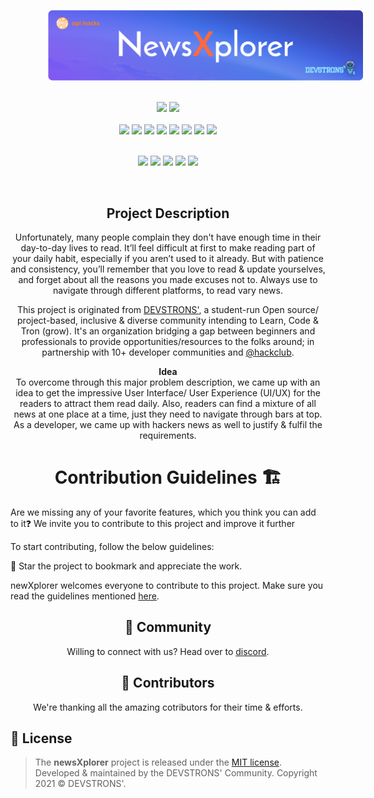<p align="center">
    <img style="margin: 0 0 0 60px" src="static/assets/img/newsXplorer-banner.png" alt="newsXplorer"/>
</p>
<div align="center">
</br>
<a href="https://github.com/devstrons/newsXplorer"><img src="https://badges.frapsoft.com/os/v1/open-source.svg?v=103"></a>
<a href="https://github.com/devstrons/newsXplorer/blob/master/LICENSE"><img src="https://img.shields.io/badge/license-MIT-brightgreen.svg?v=103"></a>
</br>
</br>
<a href="https://github.com/devstrons/newsXplorer/watchers"><img src="https://img.shields.io/github/watchers/devstrons/newsXplorer?style=flat"></a> 
<a href="https://github.com/devstrons/newsXplorer/graphs/contributors"><img src="https://img.shields.io/github/contributors/devstrons/newsXplorer?color=brightgreen"></a>
<a href="https://github.com/devstrons/newsXplorer/stargazers"><img src="https://img.shields.io/github/stars/devstrons/newsXplorer?color=0059b3"></a>
<a href="https://github.com/devstrons/newsXplorer/network/members"><img src="https://img.shields.io/github/forks/devstrons/newsXplorer?color=yellow"></a>
<a href="https://github.com/devstrons/newsXplorer/issues"><img src="https://img.shields.io/github/issues/devstrons/newsXplorer?color=0059b3"></a>
<a href="https://github.com/devstrons/newsXplorer/issues?q=is%3Aissue+is%3Aclosed"><img src="https://img.shields.io/github/issues-closed-raw/devstrons/newsXplorer?color=yellow"></a>
<a href="https://github.com/devstrons/newsXplorer/pulls"><img src="https://img.shields.io/github/issues-pr/devstrons/newsXplorer?color=brightgreen"></a>
<a href="https://github.com/devstrons/newsXplorer/pulls?q=is%3Apr+is%3Aclosed"><img src="https://img.shields.io/github/issues-pr-closed-raw/devstrons/newsXplorer?color=0059b3"></a> 
</div>
</br>
<p align="center">
  <img src="https://img.shields.io/badge/HTML5-E34F26?style=for-the-badge&logo=html5&logoColor=white"/>
  <img src="https://img.shields.io/badge/CSS3-1572B6?style=for-the-badge&logo=css3&logoColor=white"/>
  <img src="https://img.shields.io/badge/JavaScript-F7DF1E?style=for-the-badge&logo=javascript&logoColor=black"/>
  <img src="https://img.shields.io/badge/Python-3776AB?style=for-the-badge&logo=python&logoColor=white"/>
  <img src="https://camo.githubusercontent.com/caf9d3251680e742d78d1caf78b151140a3498a8cbd6b0877246c1f5217743fc/68747470733a2f2f696d672e736869656c64732e696f2f62616467652f4669676d612532302d2532334632344531452e7376673f267374796c653d666f722d7468652d6261646765266c6f676f3d4669676d61266c6f676f436f6c6f723d7768697465"/>
</p>
</br>
<h2 align="center" style="font-weight:bold">Project Description</h2>
<p align="center">
Unfortunately, many people complain they don't have enough time in their day-to-day lives to read.
It’ll feel difficult at first to make reading part of your daily habit, especially if you aren’t used to it already. But with patience and consistency, you’ll remember that you love to read & update yourselves, and forget about all the reasons you made excuses not to.
Always use to navigate through different platforms, to read vary news.
</p>
<p align="center">
This project is originated from <a href="https://github.com/devstrons">DEVSTRONS'</a>, a student-run Open source/ project-based, inclusive & diverse community intending to Learn, Code & Tron (grow). It's an organization bridging a gap between beginners and professionals to provide opportunities/resources to the folks around; in partnership with 10+ developer communities and <a href="https://apacdirectory.hackclub.com/club/devstrons">@hackclub</a>.
</p>
<p align="center">
  <b>Idea</b><br />
To overcome through this major problem description, we came up with an idea to get the impressive User Interface/ User Experience (UI/UX) for the readers to attract them read daily. Also, readers can find a mixture of all news at one place at a time, just they need to navigate through bars at top. As a developer, we came up with hackers news as well to justify & fulfil the requirements.
</p>

<h1 align="center" style="font-weight:bold">Contribution Guidelines 🏗</h1>
Are we missing any of your favorite features, which you think you can add to it❓ We invite you to contribute to this project and improve it further

To start contributing, follow the below guidelines: 

🌟 Star the project to bookmark and appreciate the work.

newXplorer welcomes everyone to contribute to this project. Make sure you read the guidelines mentioned [here](https://github.com/devstrons/newXplorer/blob/main/CONTRIBUTING.md).

<h2 align="center" style="font-weight:bold">🤝 Community</h2>
<p align="center">
Willing to connect with us? 
Head over to <a href="https://discord.gg/MVujzTBqed" >discord</a>.
</p>

<h2 align="center" style="font-weight:bold">🌈 Contributors</h2>
<p align="center">
We're thanking all the amazing cotributors for their time & efforts.
</p>

<h2 align="left" style="font-weight:bold">📰 License</h2>

> The **newsXplorer** project is released under the [MIT license](https://github.com/devstrons/newsXplorer/blob/master/LICENSE). <br> Developed &amp; maintained by the DEVSTRONS' Community. Copyright 2021 © DEVSTRONS'.
